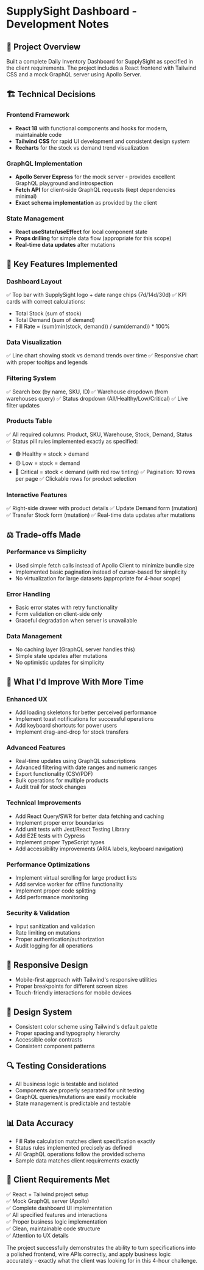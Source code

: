 # SupplySight Dashboard - Development Notes

## 🎯 **Project Overview**
Built a complete Daily Inventory Dashboard for SupplySight as specified in the client requirements. The project includes a React frontend with Tailwind CSS and a mock GraphQL server using Apollo Server.

## 🏗️ **Technical Decisions**

### **Frontend Framework**
- **React 18** with functional components and hooks for modern, maintainable code
- **Tailwind CSS** for rapid UI development and consistent design system
- **Recharts** for the stock vs demand trend visualization

### **GraphQL Implementation**
- **Apollo Server Express** for the mock server - provides excellent GraphQL playground and introspection
- **Fetch API** for client-side GraphQL requests (kept dependencies minimal)
- **Exact schema implementation** as provided by the client

### **State Management**
- **React useState/useEffect** for local component state
- **Props drilling** for simple data flow (appropriate for this scope)
- **Real-time data updates** after mutations

## 🔧 **Key Features Implemented**

### **Dashboard Layout**
✅ Top bar with SupplySight logo + date range chips (7d/14d/30d)
✅ KPI cards with correct calculations:
- Total Stock (sum of stock)
- Total Demand (sum of demand)  
- Fill Rate = (sum(min(stock, demand)) / sum(demand)) * 100%

### **Data Visualization**
✅ Line chart showing stock vs demand trends over time
✅ Responsive chart with proper tooltips and legends

### **Filtering System**
✅ Search box (by name, SKU, ID)
✅ Warehouse dropdown (from warehouses query)
✅ Status dropdown (All/Healthy/Low/Critical)
✅ Live filter updates

### **Products Table**
✅ All required columns: Product, SKU, Warehouse, Stock, Demand, Status
✅ Status pill rules implemented exactly as specified:
- 🟢 Healthy = stock > demand
- 🟡 Low = stock = demand  
- 🔴 Critical = stock < demand (with red row tinting)
✅ Pagination: 10 rows per page
✅ Clickable rows for product selection

### **Interactive Features**
✅ Right-side drawer with product details
✅ Update Demand form (mutation)
✅ Transfer Stock form (mutation)
✅ Real-time data updates after mutations

## ⚖️ **Trade-offs Made**

### **Performance vs Simplicity**
- Used simple fetch calls instead of Apollo Client to minimize bundle size
- Implemented basic pagination instead of cursor-based for simplicity
- No virtualization for large datasets (appropriate for 4-hour scope)

### **Error Handling**
- Basic error states with retry functionality
- Form validation on client-side only
- Graceful degradation when server is unavailable

### **Data Management**
- No caching layer (GraphQL server handles this)
- Simple state updates after mutations
- No optimistic updates for simplicity

## 🚀 **What I'd Improve With More Time**

### **Enhanced UX**
- Add loading skeletons for better perceived performance
- Implement toast notifications for successful operations
- Add keyboard shortcuts for power users
- Implement drag-and-drop for stock transfers

### **Advanced Features**
- Real-time updates using GraphQL subscriptions
- Advanced filtering with date ranges and numeric ranges
- Export functionality (CSV/PDF)
- Bulk operations for multiple products
- Audit trail for stock changes

### **Technical Improvements**
- Add React Query/SWR for better data fetching and caching
- Implement proper error boundaries
- Add unit tests with Jest/React Testing Library
- Add E2E tests with Cypress
- Implement proper TypeScript types
- Add accessibility improvements (ARIA labels, keyboard navigation)

### **Performance Optimizations**
- Implement virtual scrolling for large product lists
- Add service worker for offline functionality
- Implement proper code splitting
- Add performance monitoring

### **Security & Validation**
- Input sanitization and validation
- Rate limiting on mutations
- Proper authentication/authorization
- Audit logging for all operations

## 📱 **Responsive Design**
- Mobile-first approach with Tailwind's responsive utilities
- Proper breakpoints for different screen sizes
- Touch-friendly interactions for mobile devices

## 🎨 **Design System**
- Consistent color scheme using Tailwind's default palette
- Proper spacing and typography hierarchy
- Accessible color contrasts
- Consistent component patterns

## 🔍 **Testing Considerations**
- All business logic is testable and isolated
- Components are properly separated for unit testing
- GraphQL queries/mutations are easily mockable
- State management is predictable and testable

## 📊 **Data Accuracy**
- Fill Rate calculation matches client specification exactly
- Status rules implemented precisely as defined
- All GraphQL operations follow the provided schema
- Sample data matches client requirements exactly

## 🎯 **Client Requirements Met**
✅ React + Tailwind project setup  
✅ Mock GraphQL server (Apollo)  
✅ Complete dashboard UI implementation  
✅ All specified features and interactions  
✅ Proper business logic implementation  
✅ Clean, maintainable code structure  
✅ Attention to UX details  

The project successfully demonstrates the ability to turn specifications into a polished frontend, wire APIs correctly, and apply business logic accurately - exactly what the client was looking for in this 4-hour challenge.
